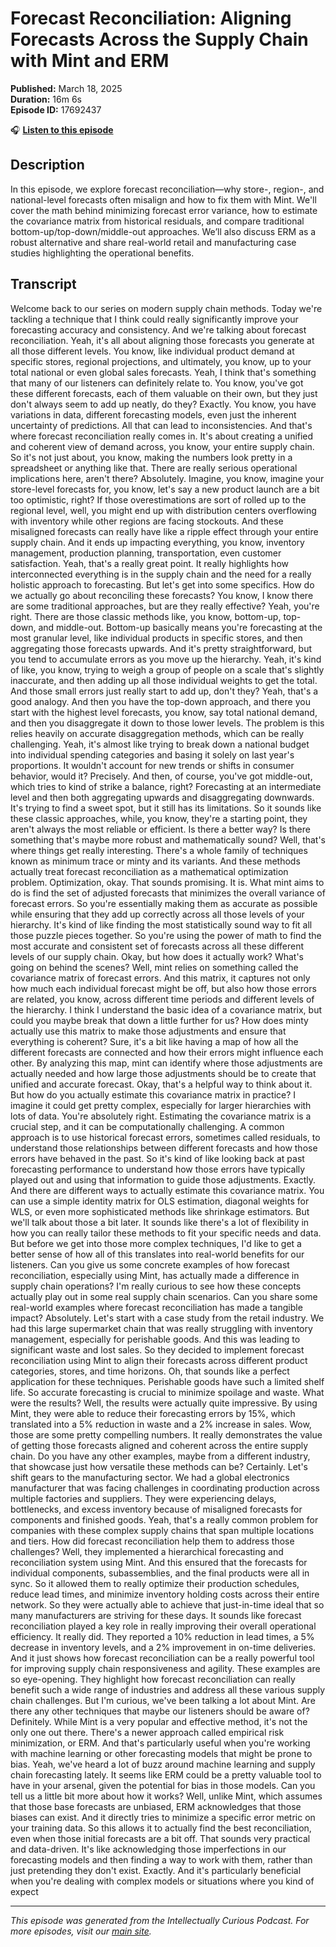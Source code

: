 # Forecast Reconciliation: Aligning Forecasts Across the Supply Chain with Mint and ERM

**Published:** March 18, 2025  
**Duration:** 16m 6s  
**Episode ID:** 17692437

🎧 **[Listen to this episode](https://intellectuallycurious.buzzsprout.com/2529712/episodes/17692437-forecast-reconciliation-aligning-forecasts-across-the-supply-chain-with-mint-and-erm)**

## Description

In this episode, we explore forecast reconciliation—why store-, region-, and national-level forecasts often misalign and how to fix them with Mint. We'll cover the math behind minimizing forecast error variance, how to estimate the covariance matrix from historical residuals, and compare traditional bottom-up/top-down/middle-out approaches. We’ll also discuss ERM as a robust alternative and share real-world retail and manufacturing case studies highlighting the operational benefits.

## Transcript

Welcome back to our series on modern supply chain methods. Today we're tackling a technique that I think could really significantly improve your forecasting accuracy and consistency. And we're talking about forecast reconciliation. Yeah, it's all about aligning those forecasts you generate at all those different levels. You know, like individual product demand at specific stores, regional projections, and ultimately, you know, up to your total national or even global sales forecasts. Yeah, I think that's something that many of our listeners can definitely relate to. You know, you've got these different forecasts, each of them valuable on their own, but they just don't always seem to add up neatly, do they? Exactly. You know, you have variations in data, different forecasting models, even just the inherent uncertainty of predictions. All that can lead to inconsistencies. And that's where forecast reconciliation really comes in. It's about creating a unified and coherent view of demand across, you know, your entire supply chain. So it's not just about, you know, making the numbers look pretty in a spreadsheet or anything like that. There are really serious operational implications here, aren't there? Absolutely. Imagine, you know, imagine your store-level forecasts for, you know, let's say a new product launch are a bit too optimistic, right? If those overestimations are sort of rolled up to the regional level, well, you might end up with distribution centers overflowing with inventory while other regions are facing stockouts. And these misaligned forecasts can really have like a ripple effect through your entire supply chain. And it ends up impacting everything, you know, inventory management, production planning, transportation, even customer satisfaction. Yeah, that's a really great point. It really highlights how interconnected everything is in the supply chain and the need for a really holistic approach to forecasting. But let's get into some specifics. How do we actually go about reconciling these forecasts? You know, I know there are some traditional approaches, but are they really effective? Yeah, you're right. There are those classic methods like, you know, bottom-up, top-down, and middle-out. Bottom-up basically means you're forecasting at the most granular level, like individual products in specific stores, and then aggregating those forecasts upwards. And it's pretty straightforward, but you tend to accumulate errors as you move up the hierarchy. Yeah, it's kind of like, you know, trying to weigh a group of people on a scale that's slightly inaccurate, and then adding up all those individual weights to get the total. And those small errors just really start to add up, don't they? Yeah, that's a good analogy. And then you have the top-down approach, and there you start with the highest level forecasts, you know, say total national demand, and then you disaggregate it down to those lower levels. The problem is this relies heavily on accurate disaggregation methods, which can be really challenging. Yeah, it's almost like trying to break down a national budget into individual spending categories and basing it solely on last year's proportions. It wouldn't account for new trends or shifts in consumer behavior, would it? Precisely. And then, of course, you've got middle-out, which tries to kind of strike a balance, right? Forecasting at an intermediate level and then both aggregating upwards and disaggregating downwards. It's trying to find a sweet spot, but it still has its limitations. So it sounds like these classic approaches, while, you know, they're a starting point, they aren't always the most reliable or efficient. Is there a better way? Is there something that's maybe more robust and mathematically sound? Well, that's where things get really interesting. There's a whole family of techniques known as minimum trace or minty and its variants. And these methods actually treat forecast reconciliation as a mathematical optimization problem. Optimization, okay. That sounds promising. It is. What mint aims to do is find the set of adjusted forecasts that minimizes the overall variance of forecast errors. So you're essentially making them as accurate as possible while ensuring that they add up correctly across all those levels of your hierarchy. It's kind of like finding the most statistically sound way to fit all those puzzle pieces together. So you're using the power of math to find the most accurate and consistent set of forecasts across all these different levels of our supply chain. Okay, but how does it actually work? What's going on behind the scenes? Well, mint relies on something called the covariance matrix of forecast errors. And this matrix, it captures not only how much each individual forecast might be off, but also how those errors are related, you know, across different time periods and different levels of the hierarchy. I think I understand the basic idea of a covariance matrix, but could you maybe break that down a little further for us? How does minty actually use this matrix to make those adjustments and ensure that everything is coherent? Sure, it's a bit like having a map of how all the different forecasts are connected and how their errors might influence each other. By analyzing this map, mint can identify where those adjustments are actually needed and how large those adjustments should be to create that unified and accurate forecast. Okay, that's a helpful way to think about it. But how do you actually estimate this covariance matrix in practice? I imagine it could get pretty complex, especially for larger hierarchies with lots of data. You're absolutely right. Estimating the covariance matrix is a crucial step, and it can be computationally challenging. A common approach is to use historical forecast errors, sometimes called residuals, to understand those relationships between different forecasts and how those errors have behaved in the past. So it's kind of like looking back at past forecasting performance to understand how those errors have typically played out and using that information to guide those adjustments. Exactly. And there are different ways to actually estimate this covariance matrix. You can use a simple identity matrix for OLS estimation, diagonal weights for WLS, or even more sophisticated methods like shrinkage estimators. But we'll talk about those a bit later. It sounds like there's a lot of flexibility in how you can really tailor these methods to fit your specific needs and data. But before we get into those more complex techniques, I'd like to get a better sense of how all of this translates into real-world benefits for our listeners. Can you give us some concrete examples of how forecast reconciliation, especially using Mint, has actually made a difference in supply chain operations? I'm really curious to see how these concepts actually play out in some real supply chain scenarios. Can you share some real-world examples where forecast reconciliation has made a tangible impact? Absolutely. Let's start with a case study from the retail industry. We had this large supermarket chain that was really struggling with inventory management, especially for perishable goods. And this was leading to significant waste and lost sales. So they decided to implement forecast reconciliation using Mint to align their forecasts across different product categories, stores, and time horizons. Oh, that sounds like a perfect application for these techniques. Perishable goods have such a limited shelf life. So accurate forecasting is crucial to minimize spoilage and waste. What were the results? Well, the results were actually quite impressive. By using Mint, they were able to reduce their forecasting errors by 15%, which translated into a 5% reduction in waste and a 2% increase in sales. Wow, those are some pretty compelling numbers. It really demonstrates the value of getting those forecasts aligned and coherent across the entire supply chain. Do you have any other examples, maybe from a different industry, that showcase just how versatile these methods can be? Certainly. Let's shift gears to the manufacturing sector. We had a global electronics manufacturer that was facing challenges in coordinating production across multiple factories and suppliers. They were experiencing delays, bottlenecks, and excess inventory because of misaligned forecasts for components and finished goods. Yeah, that's a really common problem for companies with these complex supply chains that span multiple locations and tiers. How did forecast reconciliation help them to address those challenges? Well, they implemented a hierarchical forecasting and reconciliation system using Mint. And this ensured that the forecasts for individual components, subassemblies, and the final products were all in sync. So it allowed them to really optimize their production schedules, reduce lead times, and minimize inventory holding costs across their entire network. So they were actually able to achieve that just-in-time ideal that so many manufacturers are striving for these days. It sounds like forecast reconciliation played a key role in really improving their overall operational efficiency. It really did. They reported a 10% reduction in lead times, a 5% decrease in inventory levels, and a 2% improvement in on-time deliveries. And it just shows how forecast reconciliation can be a really powerful tool for improving supply chain responsiveness and agility. These examples are so eye-opening. They highlight how forecast reconciliation can really benefit such a wide range of industries and address all these various supply chain challenges. But I'm curious, we've been talking a lot about Mint. Are there any other techniques that maybe our listeners should be aware of? Definitely. While Mint is a very popular and effective method, it's not the only one out there. There's a newer approach called empirical risk minimization, or ERM. And that's particularly useful when you're working with machine learning or other forecasting models that might be prone to bias. Yeah, we've heard a lot of buzz around machine learning and supply chain forecasting lately. It seems like ERM could be a pretty valuable tool to have in your arsenal, given the potential for bias in those models. Can you tell us a little bit more about how it works? Well, unlike Mint, which assumes that those base forecasts are unbiased, ERM acknowledges that those biases can exist. And it directly tries to minimize a specific error metric on your training data. So this allows it to actually find the best reconciliation, even when those initial forecasts are a bit off. That sounds very practical and data-driven. It's like acknowledging those imperfections in our forecasting models and then finding a way to work with them, rather than just pretending they don't exist. Exactly. And it's particularly beneficial when you're dealing with complex models or situations where you kind of expect

---
*This episode was generated from the Intellectually Curious Podcast. For more episodes, visit our [main site](https://intellectuallycurious.buzzsprout.com).*

